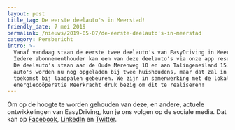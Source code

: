 ```yaml
---
layout: post
title_tag: De eerste deelauto's in Meerstad!
friendly_date: 7 mei 2019
permalink: /nieuws/2019-05-07/de-eerste-deelauto's-in-meerstad
category: Persbericht
intro: >-
  Vanaf vandaag staan de eerste twee deelauto's van EasyDriving in Meerstad!
  Iedere abonnementhouder kan een van deze deelauto's via onze app reserveren.
  De deelauto's staan aan de Oude Merenweg 10 en aan Talingeneiland 15. De
  auto's worden nu nog opgeladen bij twee huishoudens, maar dat zal in de
  toekomst bij laadpalen gebeuren. We zijn in samenwerking met de lokale
  energiecoöperatie Meerkracht druk bezig om dit te realiseren!
---
```

Om op de hoogte te worden gehouden van deze, en andere, actuele ontwikkelingen van EasyDriving, kun je ons volgen op de sociale media. Dat kan op [Facebook](https://www.facebook.com/EasyDrivingNL/), [LinkedIn](https://www.linkedin.com/company/easy-drivingeu/) en [Twitter](https://twitter.com/EasyDrivingNL).
